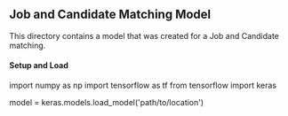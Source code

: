 ## Job and Candidate Matching Model
This directory contains a model that was created for a Job and Candidate matching.


#### Setup and Load
  import numpy as np
  import tensorflow as tf
  from tensorflow import keras
  
  model = keras.models.load_model('path/to/location')
